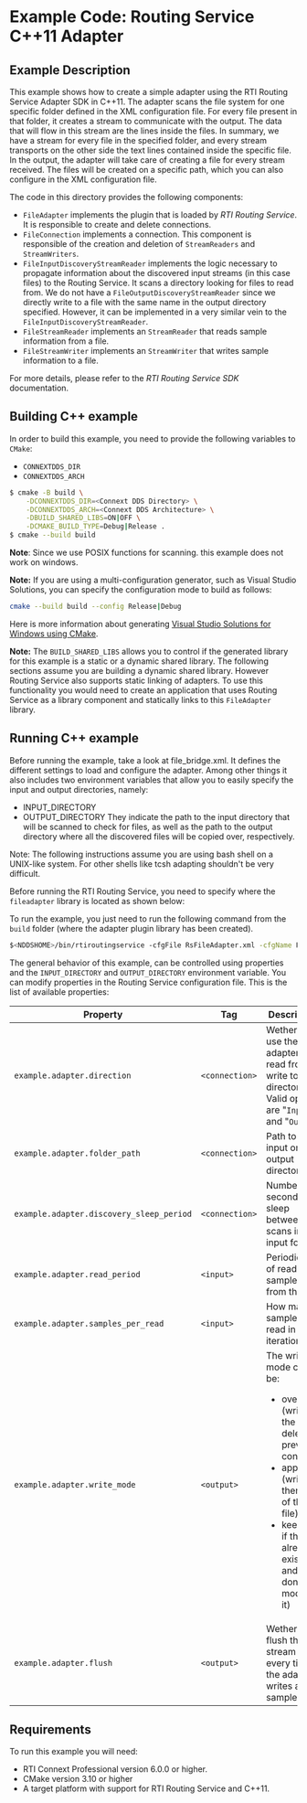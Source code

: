 # Example Code: Routing Service C++11 Adapter

## Example Description

This example shows how to create a simple adapter using the RTI Routing Service Adapter SDK in C++11. The adapter scans the file system for one specific folder defined in the XML configuration file. For every file present in that folder, it creates a stream to communicate with the output. The data that will flow in this stream are the lines inside the files. In summary, we have a stream for every file in the specified folder, and every stream transports on the other side the text lines contained inside the specific file. In the output, the adapter will take care of creating a file for every stream received. The files will be created on a specific path, which you can also configure in the XML configuration file.

The code in this directory provides the following components:

-   `FileAdapter` implements the plugin that is loaded by *RTI Routing Service*.
It is responsible to create and delete connections.
-   `FileConnection` implements a connection. This component is responsible of the
creation and deletion of `StreamReaders` and `StreamWriters`.
-   `FileInputDiscoveryStreamReader` implements the logic necessary to propagate
information about the discovered input streams (in this case files) to the
Routing Service. It scans a directory looking for files to read from. We do not have a `FileOutputDiscoveryStreamReader` since we
directly write to a file with the same name in the output directory specified. However, it can be implemented in a
very similar vein to the `FileInputDiscoveryStreamReader`.
-   `FileStreamReader` implements an `StreamReader` that reads sample information
from a file.
-   `FileStreamWriter` implements an `StreamWriter` that writes sample information
to a file.

For more details, please refer to the *RTI Routing Service SDK* documentation.

## Building C++ example

In order to build this example, you need to provide the following variables to
`CMake`:

- `CONNEXTDDS_DIR`
- `CONNEXTDDS_ARCH`

```bash
$ cmake -B build \
    -DCONNEXTDDS_DIR=<Connext DDS Directory> \
    -DCONNEXTDDS_ARCH=<Connext DDS Architecture> \
    -DBUILD_SHARED_LIBS=ON|OFF \
    -DCMAKE_BUILD_TYPE=Debug|Release .
$ cmake --build build
```

**Note**: Since we use POSIX functions for scanning. this example does not work on windows.

**Note:** If you are using a multi-configuration generator, such as Visual Studio
Solutions, you can specify the configuration mode to build as follows:

```bash
cmake --build build --config Release|Debug
```

Here is more information about generating
[Visual Studio Solutions for Windows using CMake](https://cmake.org/cmake/help/v3.16/generator/Visual%20Studio%2016%202019.html#platform-selection).

**Note:** The `BUILD_SHARED_LIBS` allows you to control if the generated library
for this example is a static or a dynamic shared library. The following sections
assume you are building a dynamic shared library. However Routing Service also
supports static linking of adapters. To use this functionality you would need to
create an application that uses Routing Service as a library component and
statically links to this `FileAdapter` library.

## Running C++ example

Before running the example, take a look at file_bridge.xml. It defines the different settings to load and configure the adapter. Among other things it also includes two environment variables that allow you to easily specify the input and output directories, namely:

- INPUT_DIRECTORY
- OUTPUT_DIRECTORY
They indicate the path to the input directory that will be scanned to check for files, as well as the path to the output directory where all the discovered files will be copied over, respectively.

Note: The following instructions assume you are using bash shell on a UNIX-like system. For other shells like tcsh adapting shouldn't be very difficult.


Before running the RTI Routing Service, you need to specify where the
`fileadapter` library is located as shown below:

To run the example, you just need to run the following command from the `build`
folder (where the adapter plugin library has been created).

```bash
$<NDDSHOME>/bin/rtiroutingservice -cfgFile RsFileAdapter.xml -cfgName FileAdapterToFileAdapter
```
The general behavior of this example, can be controlled using properties and the
```INPUT_DIRECTORY``` and ```OUTPUT_DIRECTORY``` environment variable. You can modify properties in the Routing
Service configuration file. This is the list of available properties:

| Property                                | Tag           | Description                                                                                   |
| --------------------------------------- | ------------- | ----------------------------------------------------------------------------------------------|
| `example.adapter.direction`             | `<connection>`| Wether to use the adapter to read from or write to a directory. Valid options are "```Input```" and "```Output```" |
| `example.adapter.folder_path`           | `<connection>`| Path to the input or output directory|
| `example.adapter.discovery_sleep_period`| `<connection>`| Number of seconds to sleep between scans in the input folder.
|`example.adapter.read_period`            | `<input>`     | Periodic rate of reading samples from the file
| `example.adapter.samples_per_read`      | `<input>`     | How many samples read in each iteration.
| `example.adapter.write_mode`            | `<output>`    | The write mode can be:<ul><li>overwrite (write in the file deleting previous content)</li><li>append (write at then end of the file)</li><li>keep (fail if the file already exists and don't modify it)</li></ul>|
| `example.adapter.flush`       | `<output>` | Wether to flush the stream every time the adapter writes a sample.|

## Requirements

To run this example you will need:

- RTI Connext Professional version 6.0.0 or higher.
- CMake version 3.10 or higher
- A target platform with support for RTI Routing Service and C++11.
